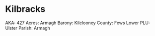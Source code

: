 # Kilbracks

AKA: 427
Acres: Armagh
Barony: Kilclooney
County: Fews Lower
PLU: Ulster
Parish: Armagh